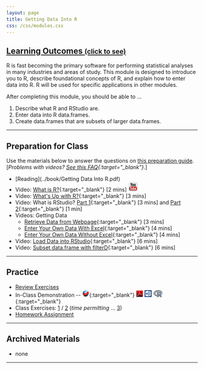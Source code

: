 ```yaml
---
layout: page
title: Getting Data Into R
css: /css/modules.css
---
```


<div class="panel-group-ILOs">
  <div class="panel panel-default">
    <div class="panel-heading">
      <h2 class="panel-title">
        <a data-toggle="collapse" href="#ILOs">Learning Outcomes <small>(click to see)</small></a>
      </h2>
    </div>
    <div id="ILOs" class="panel-collapse collapse">
      <div class="panel-body">
R is fast becoming the primary software for performing statistical analyses in many industries and areas of study.  This module is designed to introduce you to R, describe foundational concepts of R, and explain how to enter data into R.  R will be used for specific applications in other modules.

<p>After completing this module, you should be able to ...</p>

<ol>
  <li>Describe what R and RStudio are.</li>
  <li>Enter data into R data.frames.</li>
  <li>Create data.frames that are subsets of larger data.frames.</li>
</ol>
      </div>
    </div>
  </div>
</div>

----

## Preparation for Class

Use the materials below to answer the questions on [this preparation guide](GettingDataIntoR_Prep). [*Problems with videos? [See this FAQ](../resources/FAQ/FAQs/videos){:target="_blank"}.*]

* [Reading](../book/Getting Data Into R.pdf)
* Video: [What is R?](https://www.youtube.com/v/XcBLEVknqvY?rel=0){:target="_blank"} [2 mins] [![YouTube Link](../img/youtube.png)](https://www.youtube.com/watch?v=XcBLEVknqvY)
* Video: [What's Up with R?](https://www.youtube.com/v/ZwYQPtU2Pa0?rel=0&start=1&end=111){:target="_blank"} [3 mins]
* Video: What is RStudio? [Part 1](https://www.youtube.com/v/riONFzJdXcs?rel=0&start=1&end=147){:target="_blank"} [3 mins] and [Part 2](https://www.youtube.com/v/riONFzJdXcs?rel=0&start=196&end=253){:target="_blank"} [1 min]
* Videos: Getting Data
    * [Retrieve Data from Webpage](https://vimeo.com/user45324800/ncstats-getdatawebpage){:target="_blank"} [3 mins]
    * [Enter Your Own Data With Excel](https://vimeo.com/user45324800/ncstats-preparedataexcel){:target="_blank"} [4 mins]
    * [Enter Your Own Data Without Excel](https://vimeo.com/user45324800/ncstats-preparedatatextfile){:target="_blank"} [4 mins]
* Video: [Load Data into RStudio](https://vimeo.com/user45324800/ncstats-loadcsvrstudio){:target="_blank"} [6 mins]
* Video: [Subset data.frame with filterD](https://vimeo.com/user45324800/filterd){:target="_blank"} [6 mins]

----

## Practice

* [Review Exercises](GettingDataIntoR_RevEx.html)
* In-Class Demonstration -- [![Web](../img/web.png)](GettingDataIntoR_RHO.html){:target="_blank"}  [![PDF](../img/pdf.png)](GettingDataIntoR_RHO.pdf) [![MSWord](../img/word.png)](GettingDataIntoR_RHO.docx)  [![R](../img/Rlogo.png)](GettingDataIntoR_RHO.R){:target="_blank"}
* Class Exercises: [1](GettingDataIntoR_CE1) / [2](GettingDataIntoR_CE2) (*time permitting* ... [3](GettingDataIntoR_CE3))
* [Homework Assignment](GettingDataIntoR_HW)

----

## Archived Materials

* none

----
